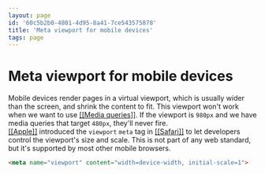 ```yaml
---
layout: page
id: '60c5b2b0-4801-4d95-8a41-7ce543575878'
title: 'Meta viewport for mobile devices'
tags: page
---
```

  
# Meta viewport for mobile devices

<div class="space-y-2">
<div class="element-block ml-0"><div class="flex-1">Mobile devices render pages in a virtual viewport, which is usually wider than the screen, and shrink the content to fit. This viewport won't work when we want to use <a class="text-teal-400 group" href="/pages/media-queries"><span class="text-gray-500 group-hover:text-yellow-500">[[</span>Media queries<span class="text-gray-500 group-hover:text-yellow-500">]]</span></a>. If the viewport is <code>980px</code> and we have media queries that target <code>480px</code>, they'll never fire.</div></div>

<div class="element-block ml-0"><div class="flex-1"><a class="text-teal-400 group" href="/pages/apple"><span class="text-gray-500 group-hover:text-yellow-500">[[</span>Apple<span class="text-gray-500 group-hover:text-yellow-500">]]</span></a> introduced the <code>viewport</code> <code>meta</code> tag in <a class="text-teal-400 group" href="/pages/safari"><span class="text-gray-500 group-hover:text-yellow-500">[[</span>Safari<span class="text-gray-500 group-hover:text-yellow-500">]]</span></a> to let developers control the viewport's size and scale. This is not part of any web standard, but it's supported by most other mobile browsers.</div></div>

<div class="element-block ml-0"><div class="flex-1">

```html
<meta name="viewport" content="width=device-width, initial-scale=1">
```

</div></div>
</div>
